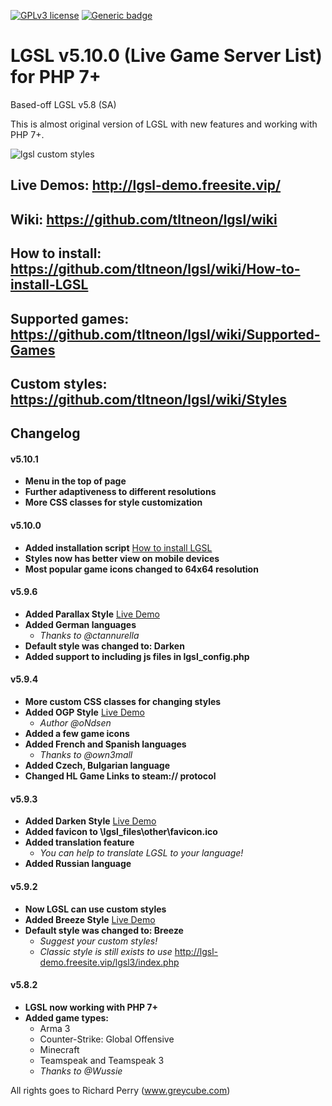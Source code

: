 [![GPLv3 license](https://img.shields.io/badge/License-GPLv3-blue.svg)](http://perso.crans.org/besson/LICENSE.html)
[![Generic badge](https://img.shields.io/badge/Version-v5.10.0-green.svg)](https://github.com/tltneon/lgsl)
# LGSL v5.10.0 (Live Game Server List) for PHP 7+
Based-off LGSL v5.8 (SA)

This is almost original version of LGSL with new features and working with PHP 7+.

 ![lgsl custom styles](https://i.imgur.com/fSo29JB.jpg)

## Live Demos: http://lgsl-demo.freesite.vip/
## Wiki: https://github.com/tltneon/lgsl/wiki
## How to install: https://github.com/tltneon/lgsl/wiki/How-to-install-LGSL
## Supported games: https://github.com/tltneon/lgsl/wiki/Supported-Games
## Custom styles: https://github.com/tltneon/lgsl/wiki/Styles
 
## Changelog
#### v5.10.1
- **Menu in the top of page**
- **Further adaptiveness to different resolutions**
- **More CSS classes for style customization**
#### v5.10.0
- **Added installation script** [How to install LGSL](https://github.com/tltneon/lgsl/wiki/How-to-install-LGSL)
- **Styles now has better view on mobile devices**
- **Most popular game icons changed to 64x64 resolution**
#### v5.9.6
- **Added Parallax Style** [Live Demo](http://lgsl-demo.freesite.vip/lgsl5/index.php)
- **Added German languages**
	- *Thanks to @ctannurella*
- **Default style was changed to: Darken**
- **Added support to including js files in lgsl_config.php**
#### v5.9.4
- **More custom CSS classes for changing styles**
- **Added OGP Style** [Live Demo](http://lgsl-demo.freesite.vip/lgsl4/index.php)
	- *Author @oNdsen*
- **Added a few game icons**
- **Added French and Spanish languages**
	- *Thanks to @own3mall*
- **Added Czech, Bulgarian language**
- **Changed HL Game Links to steam:// protocol**
#### v5.9.3
- **Added Darken Style** [Live Demo](http://lgsl-demo.freesite.vip/lgsl2/index.php)
- **Added favicon to \lgsl_files\other\favicon.ico**
- **Added translation feature**
	- *You can help to translate LGSL to your language!*
- **Added Russian language**
#### v5.9.2
- **Now LGSL can use custom styles**
- **Added Breeze Style** [Live Demo](http://lgsl-demo.freesite.vip/lgsl/index.php)
- **Default style was changed to: Breeze**
	- *Suggest your custom styles!*
	- *Classic style is still exists to use* http://lgsl-demo.freesite.vip/lgsl3/index.php
#### v5.8.2
- **LGSL now working with PHP 7+**
- **Added game types:**
  - Arma 3
  - Counter-Strike: Global Offensive
  - Minecraft
  - Teamspeak and Teamspeak 3
  - *Thanks to @Wussie*

All rights goes to Richard Perry (www.greycube.com)
